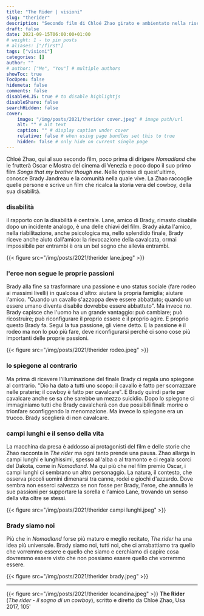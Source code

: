 ```yaml
---
title: "The Rider | visioni"
slug: "therider"
description: "Secondo film di Chloé Zhao girato e ambientato nella riserva di Pine Ridge in South Dakota, Brady addestra cavalli selvaggi e fa il rodeo. E trova il senso della vita"
draft: false
date: 2021-09-15T06:00:00+01:00
# weight: 1 - to pin posts
# aliases: ["/first"]
tags: ["visioni"]
categories: []
author: ""
# author: ["Me", "You"] # multiple authors
showToc: true
TocOpen: false
hidemeta: false
comments: false
disableHLJS: true # to disable highlightjs
disableShare: false
searchHidden: false
cover:
    image: "/img/posts/2021/therider cover.jpeg" # image path/url
    alt: "" # alt text
    caption: "" # display caption under cover
    relative: false # when using page bundles set this to true
    hidden: false # only hide on current single page
---
```




<!--more-->

Chloé Zhao, qui al suo secondo film, poco prima di dirigere _Nomadland_ che le frutterà Oscar e Mostra del cinema di Venezia e poco dopo il suo primo film _Songs that my brother though me_.
Nelle riprese di quest'ultimo, conosce Brady Jandreau e la comunità nella quale vive. La Zhao raccoglie quelle persone e scrive un film che ricalca la storia vera del cowboy, della sua disabilità.

### disabilità

il rapporto con la disabilità è centrale. Lane, amico di Brady, rimasto disabile dopo un incidente analogo, è una delle chiavi del film. Brady aiuta l'amico, nella riabilitazione, anche psicologica ma, nello splendido finale, Brady riceve anche aiuto dall'amico: la rievocazione della cavalcata, ormai impossibile per entrambi è ora un bel sogno che allevia entrambi.

{{< figure src="/img/posts/2021/therider lane.jpeg" >}}


### l'eroe non segue le proprie passioni

Brady alla fine sa trasformare una passione e uno status sociale (fare rodeo ai massimi livelli) in qualcosa d'altro: aiutare la propria famiglia; aiutare l'amico.
"Quando un cavallo s'azzoppa deve essere abbattuto; quando un essere umano diventa disabile dovrebbe essere abbattuto".
Ma invece no. Brady capisce che l'uomo ha un grande vantaggio: può cambiare; può ricostruire; può riconfigurare il proprio essere e il proprio agire. E proprio questo Brady fa.
Segui la tua passione, gli viene detto. E la passione è il rodeo ma non lo può più fare, deve riconfigurarsi perché ci sono cose più importanti delle proprie passioni.

{{< figure src="/img/posts/2021/therider rodeo.jpeg" >}}


### lo spiegone al contrario

Ma prima di ricevere l'illuminazione del finale Brady ci regala uno spiegone al contrario.
"Dio ha dato a tutti uno scopo: il cavallo è fatto per scorrazzare nelle praterie; il cowboy è fatto per cavalcare".
E Brady quindi parte per cavalcare anche se sa che sarebbe un mezzo suicidio.
Dopo lo spiegone ci immaginiamo tutti che Brady cavalcherà con due possibili finali: morire o trionfare sconfiggendo la menomazione.
Ma invece lo spiegone era un trucco. Brady sceglierà di non cavalcare.

### campi lunghi e il senso della vita

La macchina da presa è addosso ai protagonisti del film e delle storie che Zhao racconta in _The rider_ ma ogni tanto prende una pausa. Zhao allarga in campi lunghi e lunghissimi, spesso all'alba o al tramonto e ci regala scorci del Dakota, come in _Nomadland_.
Ma qui più che nel film premio Oscar, i campi lunghi ci sembrano un altro personaggio. La natura, il contesto, che osserva piccoli uomini dimenarsi tra canne, rodei e giochi d'azzardo. Dove sembra non esserci salvezza se non fosse per Brady, l'eroe, che annulla le sue passioni per supportare la sorella e l'amico Lane, trovando un senso della vita oltre se stessi.

{{< figure src="/img/posts/2021/therider campi lunghi.jpeg" >}}


### Brady siamo noi

Più che in _Nomadland_ forse più maturo e meglio recitato, _The rider_ ha una idea più universale. Brady siamo noi, tutti noi, che ci arrabattiamo tra quello che vorremmo essere e quello che siamo e cerchiamo di capire cosa dovremmo essere visto che non possiamo essere quello che vorremmo essere.

{{< figure src="/img/posts/2021/therider brady.jpeg" >}}


- - -

{{< figure src="/img/posts/2021/therider locandina.jpeg" >}}
**The Rider** (_The rider - il sogno di un cowboy_),
scritto e diretto da Chloé Zhao, Usa 2017, 105'
